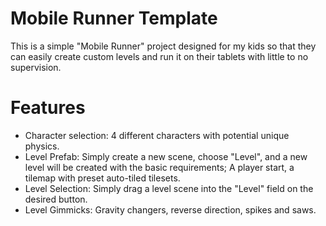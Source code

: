 # Mobile Runner Template
This is a simple "Mobile Runner" project designed for my kids so that they can easily create custom levels and run it on their tablets with little to no supervision. 

# Features
* Character selection: 4 different characters with potential unique physics.
* Level Prefab: Simply create a new scene, choose "Level", and a new level will be created with the basic requirements; A player start, a tilemap with preset auto-tiled tilesets.
* Level Selection: Simply drag a level scene into the "Level" field on the desired button.
* Level Gimmicks: Gravity changers, reverse direction, spikes and saws.
